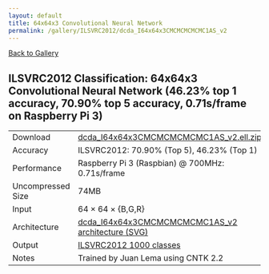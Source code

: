 ```yaml
---
layout: default
title: 64x64x3 Convolutional Neural Network
permalink: /gallery/ILSVRC2012/dcda_I64x64x3CMCMCMCMCMC1AS_v2
---
```


[Back to Gallery](/ELL/gallery)

## ILSVRC2012 Classification: 64x64x3 Convolutional Neural Network (46.23% top 1 accuracy, 70.90% top 5 accuracy, 0.71s/frame on Raspberry Pi 3)

<table class="table table-striped table-bordered">
    <tr>
        <td> Download </td>
        <td colspan="3"> <a href="https://github.com/Microsoft/ELL-models/raw/master/models/ILSVRC2012/dcda_I64x64x3CMCMCMCMCMC1AS_v2/dcda_I64x64x3CMCMCMCMCMC1AS_v2.ell.zip">dcda_I64x64x3CMCMCMCMCMC1AS_v2.ell.zip</a></td>
    </tr>
    <tr>
        <td> Accuracy </td>
        <td colspan="3"> ILSVRC2012: 70.90% (Top 5), 46.23% (Top 1) </td>
    </tr>
    <tr>
        <td> Performance </td>
        <td colspan="3"> Raspberry Pi 3 (Raspbian) @ 700MHz: 0.71s/frame </td>
    </tr>
    <tr>
        <td> Uncompressed Size </td>
        <td colspan="3"> 74MB </td>
    </tr>
    <tr>
        <td> Input </td>
        <td colspan="3"> 64 &times; 64 &times; {B,G,R} </td>
    </tr>
    <tr>
        <td> Architecture </td>
        <td>
            <a href="https://github.com/Microsoft/ELL-models/raw/master/models/ILSVRC2012/dcda_I64x64x3CMCMCMCMCMC1AS_v2/dcda_I64x64x3CMCMCMCMCMC1AS_v2.cntk.svg?sanitize=true" target="_blank">dcda_I64x64x3CMCMCMCMCMC1AS_v2 architecture (SVG)</a>
        </td>
    </tr>
    <tr>
        <td> Output </td>
        <td colspan="3"> <a href="https://github.com/Microsoft/ELL-models/raw/master/models/ILSVRC2012/categories.txt">ILSVRC2012 1000 classes</a> </td>
    </tr>
    <tr>
        <td> Notes </td>
        <td colspan="3"> Trained by Juan Lema using CNTK 2.2 </td>
    </tr>
</table>

